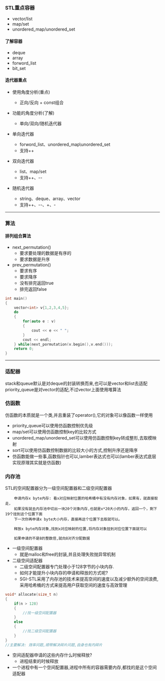 ### STL重点容器
- vector/list
- map/set
- unordered_map/unordered_set
#### 了解容器
- deque
- array
- forword_list
- bit_set
#### 迭代器重点
- 使用角度分析(重点)
  - 正向/反向 + const组合

- 功能的角度分析(了解)
  - 单向/双向/随机迭代器

- 单向迭代器
  - forword_list、unordered_map\unordered_set
  - 支持++
- 双向迭代器
  - list、map/set
  - 支持++、--
- 随机迭代器
  - string、deque、array、vector
  - 支持++、--、+、-

---
### 算法
#### 排列组合算法
- next_permutation()
  - 要求要处理的数据是有序的
  - 要求数据是升序
- prev_permutation()
  - 要求有序
  - 要求降序
  - 没有排完返回true
  - 排完返回false

```c++
int main()
{
    vector<int> v{1,2,3,4,5};
    do
    {
        for(auto e : v)
        {
            cout << e << " ";
        }
        cout << endl;
    } while(next_pormutation(v.begin(),v.end()));
    return 0;
}

```
---
### 适配器
stack和queue默认是对deque的封装转换而来,也可以是vector和list去适配\
priority_queue是对vector的适配,不过vector上面使用堆算法
### 仿函数
仿函数的本质就是一个类,并且重装了operator(),它的对象可以像函数一样使用
- priority_queue可以使用仿函数控制优先级
- map/set可以使用仿函数控制key的比较方式
- unordered_map/unordered_set可以使用仿函数控制key转成整形,去取模映射
- sort可以使用仿函数控制数据的比较大小的方式,控制升序还是降序
- 仿函数能做一些事,函数指针也可以,lamber表达式也可以(lamber表达式底层实现原理其实就是仿函数)

### 内存池
STL的空间配置器分为一级空间配置器和二级空间配置器

        申请内存x byte内存: 看x对应映射位置的哈希桶中有没有内存对象，如果有，就直接取走，
        如果没有就去内存池中切出一块20个对象内存,也就是x*20大小的内存，返回一个，剩下19个挂到这个位置下面
        下一次你再申请x byte大小内存，直接再这个位置下去取就可以。

        释放x byte内存对象,找到x对应映射的位置,将内存对象挂到对应位置下面就可以

        如果申请的不是8的整数倍,就向8对齐分配数据

- 一级空间配置器
  - 就是malloc和free的封装,并且处理失败抛异常机制
- 二级空间适配器
  - 二级空间配置器专门处理小于128字节的小块内存.
  - 如何才能提升小块内存的申请和释放的方式呢?
  - SGI-STL采用了内存池的技术来提高空间的速度以及减少额外的空间浪费,采用哈希桶的方式来提高用户获取空间的速度与高效管理
```c++
void* allocate(size_t n)
{
    if(n > 128)
    {
        //找一级空间配置器
    }
    else
    {
        //找二级空间配置器
    }
}
//主要解决: 效率问题,顺带解决碎片问题,自身也有内碎片
```
- 空间适配器申请的这些内存什么时候释放?
  - 进程结束的时候释放
- 一个进程中有一个空间配置器,进程中所有的容器需要内存,都找的是这个空间适配器